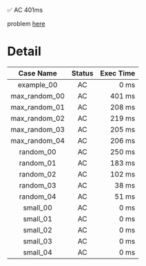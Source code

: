 ✅  AC  401ms

problem [here](https://judge.yosupo.jp/problem/point_set_range_composite)

# Detail

| Case Name | Status | Exec Time |
|:---------:|:------:|---------:|
| example_00 | AC | 0 ms |
| max_random_00 | AC | 401 ms |
| max_random_01 | AC | 208 ms |
| max_random_02 | AC | 219 ms |
| max_random_03 | AC | 205 ms |
| max_random_04 | AC | 206 ms |
| random_00 | AC | 250 ms |
| random_01 | AC | 183 ms |
| random_02 | AC | 102 ms |
| random_03 | AC | 38 ms |
| random_04 | AC | 51 ms |
| small_00 | AC | 0 ms |
| small_01 | AC | 0 ms |
| small_02 | AC | 0 ms |
| small_03 | AC | 0 ms |
| small_04 | AC | 0 ms |


